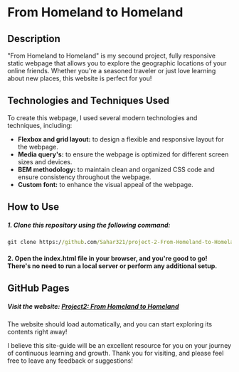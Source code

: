 # From Homeland to Homeland

## Description
"From Homeland to Homeland" is my secound project, fully responsive static webpage that allows you to explore the geographic locations of your online friends. Whether you're a seasoned traveler or just love learning about new places, this website is perfect for you!

## Technologies and Techniques Used
To create this webpage, I used several modern technologies and techniques, including:
* **Flexbox and grid layout:** to design a flexible and responsive layout for the webpage.
* **Media query's:** to ensure the webpage is optimized for different screen sizes and devices.
* **BEM methodology:** to maintain clean and organized CSS code and ensure consistency throughout the webpage.
* **Custom font:** to enhance the visual appeal of the webpage.

## How to Use
##### 1. Clone this repository using the following command:
```cmd
git clone https://github.com/Sahar321/project-2-From-Homeland-to-Homeland.git
```
#### 2. Open the index.html file in your browser, and you're good to go! There's no need to run a local server or perform any additional setup.

 ## GitHub Pages
##### Visit the website: [Project2: From Homeland to Homeland](https://sahar321.github.io/project-2-From-Homeland-to-Homeland/)
The website should load automatically, and you can start exploring its contents right away!

I believe this site-guide will be an excellent resource for you on your journey of continuous learning and growth. Thank you for visiting, and please feel free to leave any feedback or suggestions!
